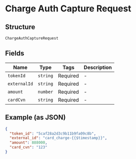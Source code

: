 
# Charge Auth Capture Request

## Structure

`ChargeAuthCaptureRequest`

## Fields

| Name | Type | Tags | Description |
|  --- | --- | --- | --- |
| `tokenId` | `string` | Required | - |
| `externalId` | `string` | Required | - |
| `amount` | `number` | Required | - |
| `cardCvn` | `string` | Required | - |

## Example (as JSON)

```json
{
  "token_id": "5caf28a2d3c9b11b9fa09c8b",
  "external_id": "card_charge-{{$timestamp}}",
  "amount": 888000,
  "card_cvn": "123"
}
```


